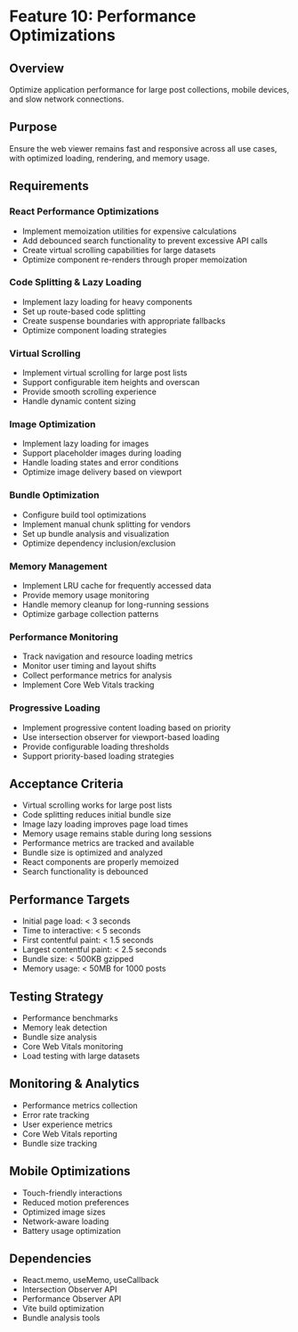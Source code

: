 # Feature 10: Performance Optimizations

## Overview
Optimize application performance for large post collections, mobile devices, and slow network connections.

## Purpose
Ensure the web viewer remains fast and responsive across all use cases, with optimized loading, rendering, and memory usage.

## Requirements

### React Performance Optimizations
- Implement memoization utilities for expensive calculations
- Add debounced search functionality to prevent excessive API calls
- Create virtual scrolling capabilities for large datasets
- Optimize component re-renders through proper memoization

### Code Splitting & Lazy Loading
- Implement lazy loading for heavy components
- Set up route-based code splitting
- Create suspense boundaries with appropriate fallbacks
- Optimize component loading strategies

### Virtual Scrolling
- Implement virtual scrolling for large post lists
- Support configurable item heights and overscan
- Provide smooth scrolling experience
- Handle dynamic content sizing

### Image Optimization
- Implement lazy loading for images
- Support placeholder images during loading
- Handle loading states and error conditions
- Optimize image delivery based on viewport

### Bundle Optimization
- Configure build tool optimizations
- Implement manual chunk splitting for vendors
- Set up bundle analysis and visualization
- Optimize dependency inclusion/exclusion

### Memory Management
- Implement LRU cache for frequently accessed data
- Provide memory usage monitoring
- Handle memory cleanup for long-running sessions
- Optimize garbage collection patterns

### Performance Monitoring
- Track navigation and resource loading metrics
- Monitor user timing and layout shifts
- Collect performance metrics for analysis
- Implement Core Web Vitals tracking

### Progressive Loading
- Implement progressive content loading based on priority
- Use intersection observer for viewport-based loading
- Provide configurable loading thresholds
- Support priority-based loading strategies

## Acceptance Criteria
- Virtual scrolling works for large post lists
- Code splitting reduces initial bundle size
- Image lazy loading improves page load times
- Memory usage remains stable during long sessions
- Performance metrics are tracked and available
- Bundle size is optimized and analyzed
- React components are properly memoized
- Search functionality is debounced

## Performance Targets
- Initial page load: < 3 seconds
- Time to interactive: < 5 seconds
- First contentful paint: < 1.5 seconds
- Largest contentful paint: < 2.5 seconds
- Bundle size: < 500KB gzipped
- Memory usage: < 50MB for 1000 posts

## Testing Strategy
- Performance benchmarks
- Memory leak detection
- Bundle size analysis
- Core Web Vitals monitoring
- Load testing with large datasets

## Monitoring & Analytics
- Performance metrics collection
- Error rate tracking
- User experience metrics
- Core Web Vitals reporting
- Bundle size tracking

## Mobile Optimizations
- Touch-friendly interactions
- Reduced motion preferences
- Optimized image sizes
- Network-aware loading
- Battery usage optimization

## Dependencies
- React.memo, useMemo, useCallback
- Intersection Observer API
- Performance Observer API
- Vite build optimization
- Bundle analysis tools